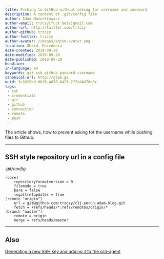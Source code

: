 ```yaml
---
title: Pushing to GitHub without asking for username and password
description: A content of .git/config file
author: Adam Mazurkiewicz
author-email: trzczy[fuck bots]gmail.com
author-url: http://twitter.com/trzczy
author-github: trzczy
author-twitter: trzczy
author-avatar: /images/anton-avatar.png
location: Ohrid, Macedonia
date-created: 2019-09-20
date-modified: 2019-09-20
date-published: 2019-09-20
headline:
in-language: en
keywords: git ssh github passord username
canonical-url: http://glab.ga
uuid: 3c8029bd-db26-4036-8423-7f7ad4078d8c
tags:
 - ssh
 - credentials
 - git
 - github
 - connection
 - remote
 - push
---
```


The article shows, how to prevent asking for the username while pushing files to Github.

---

## SSH style repository url in a config file

*.git/config*
```
[core]
	repositoryformatversion = 0
	filemode = true
	bare = false
	logallrefupdates = true
[remote "origin"]
	url = git@github.com:trzczy/clj-perun-adam-blog.git
	fetch = +refs/heads/*:refs/remotes/origin/*
[branch "master"]
	remote = origin
	merge = refs/heads/master
```

---
## Also

[Generating a new SSH key and adding it to the ssh-agent](https://help.github.com/en/articles/generating-a-new-ssh-key-and-adding-it-to-the-ssh-agent)
